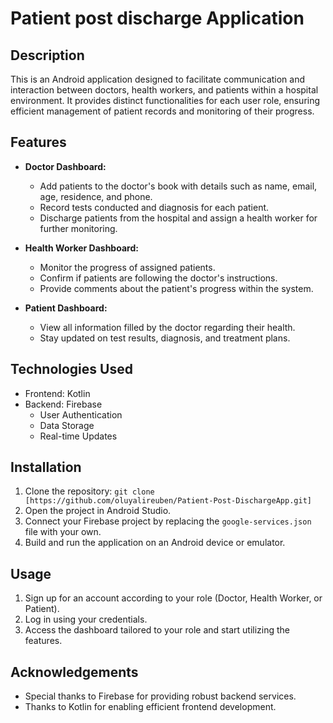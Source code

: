 # Patient post discharge Application 

## Description
This is an Android application designed to facilitate communication and interaction between doctors, health workers, and patients within a hospital environment.
It provides distinct functionalities for each user role, ensuring efficient management of patient records and monitoring of their progress.

## Features
- **Doctor Dashboard:**
  - Add patients to the doctor's book with details such as name, email, age, residence, and phone.
  - Record tests conducted and diagnosis for each patient.
  - Discharge patients from the hospital and assign a health worker for further monitoring.

- **Health Worker Dashboard:**
  - Monitor the progress of assigned patients.
  - Confirm if patients are following the doctor's instructions.
  - Provide comments about the patient's progress within the system.

- **Patient Dashboard:**
  - View all information filled by the doctor regarding their health.
  - Stay updated on test results, diagnosis, and treatment plans.

## Technologies Used
- Frontend: Kotlin
- Backend: Firebase
  - User Authentication
  - Data Storage
  - Real-time Updates

## Installation
1. Clone the repository: `git clone [https://github.com/oluyalireuben/Patient-Post-DischargeApp.git]`
2. Open the project in Android Studio.
3. Connect your Firebase project by replacing the `google-services.json` file with your own.
4. Build and run the application on an Android device or emulator.

## Usage
1. Sign up for an account according to your role (Doctor, Health Worker, or Patient).
2. Log in using your credentials.
3. Access the dashboard tailored to your role and start utilizing the features.


##

## Acknowledgements
- Special thanks to Firebase for providing robust backend services.
- Thanks to Kotlin for enabling efficient frontend development.
